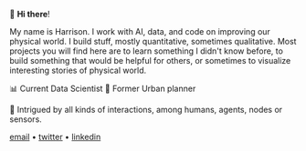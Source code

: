  👋 __Hi there__! 
 
My name is Harrison. I work with AI, data, and code on improving our physical world. I build stuff, mostly quantitative, sometimes qualitative. Most projects you will find here are to learn something I didn't know before, to build something that would be helpful for others, or sometimes to visualize interesting stories of physical world.  
 
 📊 Current Data Scientist 🌃 Former Urban planner 
 
 🌱 Intrigued by all kinds of interactions, among humans, agents, nodes or sensors. 

 [email](yujinglun12@gmail.com) • [twitter](https://twitter.com/yujinglun) • [linkedin](https://www.linkedin.com/in/harrison-jinglun-yu/)

<!--
**HarrisonJYU/HarrisonJYU** is a ✨ _special_ ✨ repository because its `README.md` (this file) appears on your GitHub profile.

Here are some ideas to get you started:

- 🔭 I’m currently working on ...
- 🌱 I’m currently learning ...
- 👯 I’m looking to collaborate on ...
- 🤔 I’m looking for help with ...
- 💬 Ask me about ...
- 📫 How to reach me: ...
- 😄 Pronouns: ...
- ⚡ Fun fact: ...
-->
